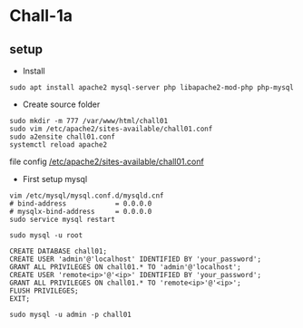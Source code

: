 # Chall-1a

## setup

- Install

```
sudo apt install apache2 mysql-server php libapache2-mod-php php-mysql
```

- Create source folder

```
sudo mkdir -m 777 /var/www/html/chall01
sudo vim /etc/apache2/sites-available/chall01.conf
sudo a2ensite chall01.conf
systemctl reload apache2
```

file config [/etc/apache2/sites-available/chall01.conf](./config/chall01.conf)

- First setup mysql

```
vim /etc/mysql/mysql.conf.d/mysqld.cnf
# bind-address            = 0.0.0.0
# mysqlx-bind-address     = 0.0.0.0
sudo service mysql restart

sudo mysql -u root

CREATE DATABASE chall01;
CREATE USER 'admin'@'localhost' IDENTIFIED BY 'your_password';
GRANT ALL PRIVILEGES ON chall01.* TO 'admin'@'localhost';
CREATE USER 'remote<ip>'@'<ip>' IDENTIFIED BY 'your_password';
GRANT ALL PRIVILEGES ON chall01.* TO 'remote<ip>'@'<ip>';
FLUSH PRIVILEGES;
EXIT;

sudo mysql -u admin -p chall01
```